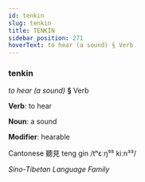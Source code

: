 ```yaml
---
id: tenkin
slug: tenkin
title: TENKİN
sidebar_position: 271
hoverText: to hear (a sound) § Verb
---
```


### tenkin

*to hear (a sound)* **§** Verb

**Verb**: to hear

**Noun**: a sound

**Modifier**: hearable

Cantonese  聽見 teng gin /tʰɛːŋ⁵⁵ kiːn³³/

*Sino-Tibetan Language Family*